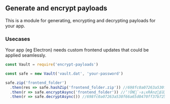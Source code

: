 ## Generate and encrypt payloads

This is a module for generating, encrypting and decrypting payloads for your app.

### Usecases

Your app (eg Electron) needs custom frontend updates that could be applied seamlessly.

```js
const Vault = require('encrypt-payloads')

const safe = new Vault('vault.dat', 'your-password')

safe.zip('frontend_folder')
  .then(res => safe.hashZip('frontend_folder.zip')) //698fc0a07263a530f66a65d0470ff37b725ec16062bd060bcf8a4a645da27885
  .then(r => safe.encryptAsync('frontend_folder')) //‘!ÓN `›a¡xRÁnz£ûÀ∏wK=ú©ÒF)cîø…Z˘∑?c˘ Ë$s
  .then(r => safe.decryptAsync()) //698fc0a07263a530f66a65d0470ff37b725ec16062bd060bcf8a4a645da27885
```
